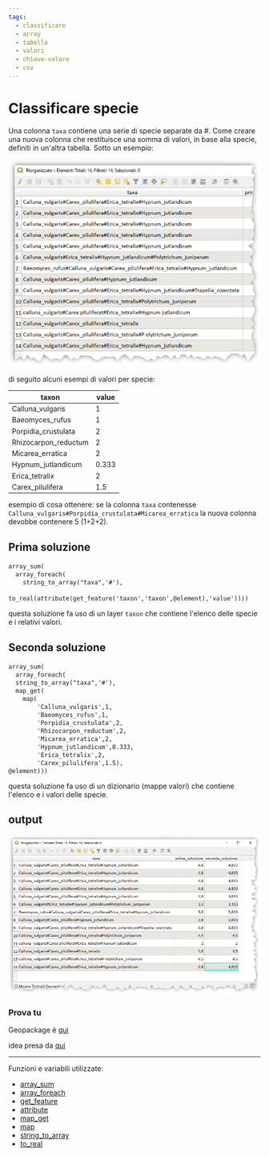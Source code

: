```yaml
---
tags:
  - classificare
  - array
  - tabella
  - valori
  - chiave-valore
  - csv
---
```


# Classificare specie

Una colonna `taxa` contiene una serie di specie separate da #. Come creare una nuova colonna che restituisce una somma di valori, in base alla specie, definiti in un'altra tabella. Sotto un esempio:

[![](../img/esempi/classificazione_specie/img_01.png)](../img/esempi/classificazione_specie/img_01.png)

di seguito alcuni esempi di valori per specie:

taxon                | value
---------------------|------
Calluna_vulgaris     | 1
Baeomyces_rufus      | 1
Porpidia_crustulata  | 2
Rhizocarpon_reductum | 2
Micarea_erratica     | 2
Hypnum_jutlandicum   | 0.333
Erica_tetralix       | 2
Carex_pilulifera     | 1.5

esempio di cosa ottenere: se la colonna `taxa` contenesse `Calluna_vulgaris#Porpidia_crustulata#Micarea_erratica`
la nuova colonna devobbe contenere 5 (1+2+2).

## Prima soluzione

```
array_sum(
  array_foreach(
    string_to_array("taxa",'#'),
    to_real(attribute(get_feature('taxon','taxon',@element),'value'))))
```

questa soluzione fa uso di un layer `taxon` che contiene l'elenco delle specie e i relativi valori.

## Seconda soluzione

```
array_sum(
  array_foreach(
  string_to_array("taxa",'#'),
  map_get(
    map(
        'Calluna_vulgaris',1,
        'Baeomyces_rufus',1,
        'Porpidia_crustulata',2,
        'Rhizocarpon_reductum',2,
        'Micarea_erratica',2,
        'Hypnum_jutlandicum',0.333,
        'Erica_tetralix',2,
        'Carex_pilulifera',1.5),
@element)))
```

questa soluzione fa uso di un dizionario (mappe valori) che contiene l'elenco e i valori delle specie.

## output

[![](../img/esempi/classificazione_specie/img_02.png)](../img/esempi/classificazione_specie/img_02.png)

### Prova tu

Geopackage è [qui](../prova_tu/taxon.gpkg)

idea presa da [qui](https://gis.stackexchange.com/questions/341246/use-field-calculator-qgis-if-value-in-one-column-then-value-in-new-column)

---

Funzioni e variabili utilizzate:

* [array_sum](../gr_funzioni/array/array_unico.md#array_sum)
* [array_foreach](../gr_funzioni/array/array_unico.md#array_foreach)
* [get_feature](../gr_funzioni/record_e_attributi/record_e_attributi_unico/#get_feature)
* [attribute](../gr_funzioni/record_e_attributi/record_e_attributi_unico.md#attribute)
* [map_get](../gr_funzioni/maps/maps_unico.md#map_get)
* [map](../gr_funzioni/maps/maps_unico.md#map)
* [string_to_array](../gr_funzioni/array/array_unico.md#string_to_array)
* [to_real](../gr_funzioni/conversioni/conversioni_unico/#to_real)
